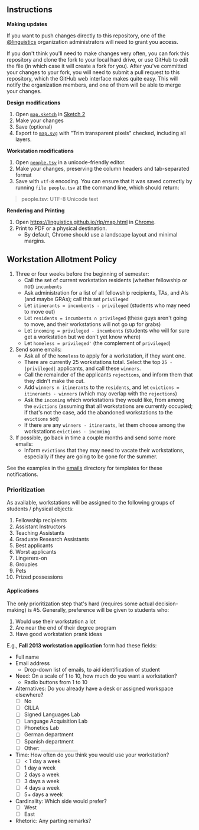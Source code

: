 ## Instructions

**Making updates**

If you want to push changes directly to this repository, one of the [@linguistics](https://github.com/linguistics) organization administrators will need to grant you access.

If you don't think you'll need to make changes very often, you can fork this repository and clone the fork to your local hard drive, or use GitHub to edit the file (in which case it will create a fork for you).
After you've committed your changes to your fork, you will need to submit a pull request to this repository, which the GitHub web interface makes quite easy.
This will notify the organization members, and one of them will be able to merge your changes.

**Design modifications**

1. Open [`map.sketch`](map.sketch) in [Sketch 2](http://www.bohemiancoding.com/sketch/)
2. Make your changes
3. Save (optional)
4. Export to [`map.svg`](map.svg) with "Trim transparent pixels" checked, including all layers.

**Workstation modifications**

1. Open [`people.tsv`](people.tsv) in a unicode-friendly editor.
2. Make your changes, preserving the column headers and tab-separated format
3. Save with `utf-8` encoding. You can ensure that it was saved correctly by running `file people.tsv` at the command line, which should return:

> people.tsv: UTF-8 Unicode text

**Rendering and Printing**

1. Open <https://linguistics.github.io/rlp/map.html> in [Chrome](https://www.google.com/chrome/).
2. Print to PDF or a physical destination.
    * By default, Chrome should use a landscape layout and minimal margins.


## Workstation Allotment Policy

1. Three or four weeks before the beginning of semester:
    * Call the set of current workstation residents (whether fellowship or not) `incumbents`
    * Ask administration for a list of all fellowship recipients, TAs, and AIs (and maybe GRAs); call this set `privileged`
    * Let `itinerants = incumbents - privileged` (students who may need to move out)
    * Let `residents = incumbents ∩ privileged` (these guys aren't going to move, and their workstations will not go up for grabs)
    * Let `incoming = privileged - incumbents` (students who will for sure get a workstation but we don't yet know where)
    * Let `homeless = privileged'` (the complement of `privileged`)
2. Send some emails:
    * Ask all of the `homeless` to apply for a workstation, if they want one.
    * There are currently 25 workstations total. Select the top `25 - |privileged|` applicants, and call these `winners`.
    * Call the remainder of the applicants `rejections`, and inform them that they didn't make the cut.
    * Add `winners ∩ itinerants` to the `residents`, and let `evictions = itinerants - winners` (which may overlap with the `rejections`)
    * Ask the `incoming` which workstations they would like, from among the `evictions` (assuming that all workstations are currently occupied; if that's not the case, add the abandoned workstations to the `evictions` set)
    * If there are any `winners - itinerants`, let them choose among the workstations `evictions - incoming`
3. If possible, go back in time a couple months and send some more emails:
    * Inform `evictions` that they may need to vacate their workstations, especially if they are going to be gone for the summer.

See the examples in the [emails](emails/) directory for templates for these notifications.

### Prioritization

As available, workstations will be assigned to the following groups of students / physical objects:

1. Fellowship recipients
2. Assistant Instructors
3. Teaching Assistants
4. Graduate Research Assistants
5. Best applicants
6. Worst applicants
7. Lingerers-on
8. Groupies
9. Pets
10. Prized possessions


#### Applications

The only prioritization step that's hard (requires some actual decision-making) is #5.
Generally, preference will be given to students who:

1. Would use their workstation a lot
2. Are near the end of their degree program
3. Have good workstation prank ideas


E.g., **Fall 2013 workstation application** form had these fields:

* Full name
* Email address
    - Drop-down list of emails, to aid identification of student
* Need: On a scale of 1 to 10, how much do you want a workstation?
    - Radio buttons from 1 to 10
* Alternatives: Do you already have a desk or assigned workspace elsewhere?
    - [ ] No
    - [ ] CILLA
    - [ ] Signed Languages Lab
    - [ ] Language Acquisition Lab
    - [ ] Phonetics Lab
    - [ ] German department
    - [ ] Spanish department
    - [ ] Other: `______________`
* Time: How often do you think you would use your workstation?
    - [ ] < 1 day a week
    - [ ] 1 day a week
    - [ ] 2 days a week
    - [ ] 3 days a week
    - [ ] 4 days a week
    - [ ] 5+ days a week
* Cardinality: Which side would prefer?
    - [ ] West
    - [ ] East
* Rhetoric: Any parting remarks?
